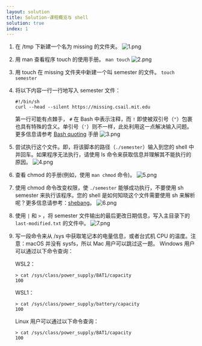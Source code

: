 ```yaml
---
layout: solution
title: Solution-课程概览与 shell
solution: true
index: 1
---
```


1. 在 /tmp 下新建一个名为 missing 的文件夹。
    ![1.png]({{site.url}}/2020/solutions/images/1/1.png)
2. 用 man 查看程序 touch 的使用手册。
    `man touch`
    ![2.png]({{site.url}}/2020/solutions/images/1/2.png)
3. 用 touch 在 missing 文件夹中新建一个叫 semester 的文件。
    `touch semester`
4. 将以下内容一行一行地写入 semester 文件：
    ```
    #!/bin/sh
    curl --head --silent https://missing.csail.mit.edu
    ```
    第一行可能有点棘手， `#` 在 Bash 中表示注释，而 `!` 即使被双引号（`"`）包裹也具有特殊的含义。单引号（`'`）则不一样，此处利用这一点解决输入问题。更多信息请参考  [Bash quoting](https://www.gnu.org/software/bash/manual/html_node/Quoting.html) 手册
    ![3.png]({{site.url}}/2020/solutions/images/1/3.png)
5. 尝试执行这个文件。即，将该脚本的路径（`./semester`）输入到您的 shell 中并回车。如果程序无法执行，请使用 ls 命令来获取信息并理解其不能执行的原因。
    ![4.png]({{site.url}}/2020/solutions/images/1/4.png)
6. 查看 chmod 的手册(例如，使用 `man chmod` 命令)。 
    ![5.png]({{site.url}}/2020/solutions/images/1/5.png)
7. 使用 chmod 命令改变权限，使 `./semester` 能够成功执行，不要使用 sh semester 来执行该程序。您的 shell 是如何知晓这个文件需要使用 sh 来解析呢？更多信息请参考：[shebang](https://en.wikipedia.org/wiki/Shebang_(Unix))。
    ![6.png]({{site.url}}/2020/solutions/images/1/6.png)
8. 使用 `|` 和 `>` ，将 semester 文件输出的最后更改日期信息，写入主目录下的 `last-modified.txt` 的文件中。
    ![7.png]({{site.url}}/2020/solutions/images/1/7.png)
9. 写一段命令来从 /sys 中获取笔记本的电量信息，或者台式机 CPU 的温度。注意：macOS 并没有 sysfs，所以 Mac 用户可以跳过这一题。
    Windows 用户可以通过以下命令查询：

    WSL2：
    ```shell
    > cat /sys/class/power_supply/BAT1/capacity
    100
    ```

    WSL1：
    ```shell
    > cat /sys/class/power_supply/battery/capacity
    100
    ```

    Linux 用户可以通过以下命令查询：
    ```shell
    > cat /sys/class/power_supply/BAT1/capacity
    100
    ```
